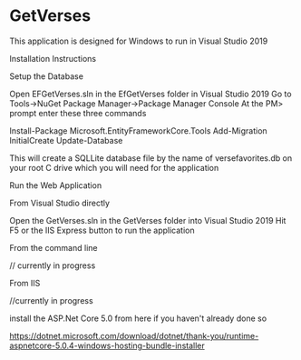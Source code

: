 # GetVerses

This application is designed for Windows to run in Visual Studio 2019

Installation Instructions

Setup the Database

Open EFGetVerses.sln in the EfGetVerses folder in Visual Studio 2019
Go to Tools->NuGet Package Manager->Package Manager Console
At the PM> prompt enter these three commands

Install-Package Microsoft.EntityFrameworkCore.Tools
Add-Migration InitialCreate
Update-Database

This will create a SQLLite database file by the name of versefavorites.db on your root C drive which you will need for the application

Run the Web Application

From Visual Studio directly

Open the GetVerses.sln in the GetVerses folder into Visual Studio 2019
Hit F5 or the IIS Express button to run the application

From the command line

// currently in progress


From IIS

//currently in progress

install the ASP.Net Core 5.0 from here if you haven't already done so

https://dotnet.microsoft.com/download/dotnet/thank-you/runtime-aspnetcore-5.0.4-windows-hosting-bundle-installer

